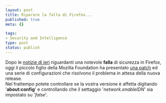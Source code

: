 ```yaml
--- 
layout: post
title: Riparare la falla di Firefox...
published: true
meta: {}

tags: 
- Security and Intelligence
type: post
status: publish
---
```

Dopo le [notizie di ieri](http://it.slashdot.org/article.pl?sid=05/09/09/1336253&amp;tid=128) riguardanti una notevole **falla** di sicurezza in Firefox, oggi il piccolo figlio della Mozilla Foundation ha presentato [una patch](https://addons.mozilla.org/messages/307259.html)  ed una serie di configurazioni che risolvono il problema in attesa della nuova release.  
Nel frattempo potete controllare se la vostra versione è affetta digitando '**about:config**' e controllando  che il settaggio '*network.enableIDN*' sia impostato su '*false*'.  
<!--adsense--> 
